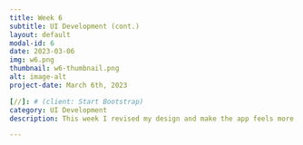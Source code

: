 ```yaml
---
title: Week 6
subtitle: UI Development (cont.)
layout: default
modal-id: 6
date: 2023-03-06
img: w6.png
thumbnail: w6-thumbnail.png
alt: image-alt
project-date: March 6th, 2023

[//]: # (client: Start Bootstrap)
category: UI Development
description: This week I revised my design and make the app feels more like a more AR app that shows nail rather than a nail app that has an AR functionality. I wanted to highlight the special part of the app and make sure my idea is shown more clearly. I also have the camera shown directly and user can switch between nails rather than choosing the nails first, which make the process a lot more complicated.

---
```

